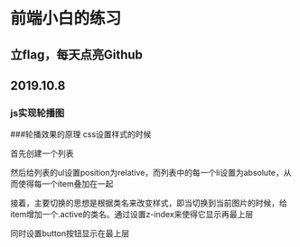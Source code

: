 # 前端小白的练习
## 立flag，每天点亮Github

## 2019.10.8
### js实现轮播图

###轮播效果的原理
css设置样式的时候

首先创建一个列表

然后给列表的ul设置position为relative，而列表中的每一个li设置为absolute，从而使得每一个item叠加在一起

接着，主要切换的思想是根据类名来改变样式，即当切换到当前图片的时候，给item增加一个.active的类名。通过设置z-index来使得它显示再最上层

同时设置button按钮显示在最上层